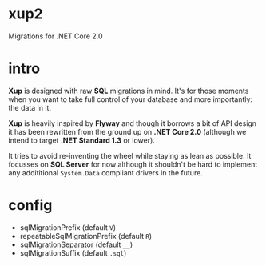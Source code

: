 # xup2
Migrations for .NET Core 2.0

# intro
**Xup** is designed with raw **SQL** migrations in mind. It's for those moments when you want to take full control of your database and more importantly: the data in it.

**Xup** is heavily inspired by **Flyway** and though it borrows a bit of API design it has been rewritten from the ground up on **.NET Core 2.0** (although we intend to target **.NET Standard 1.3** or lower).

It tries to avoid re-inventing the wheel while staying as lean as possible. It focusses on **SQL Server** for now although it shouldn't be hard to implement any addititional `System.Data` compliant drivers in the future.

# config
* sqlMigrationPrefix (default `V`)
* repeatableSqlMigrationPrefix (default `R`)
* sqlMigrationSeparator (default `__`)
* sqlMigrationSuffix (default `.sql`)

